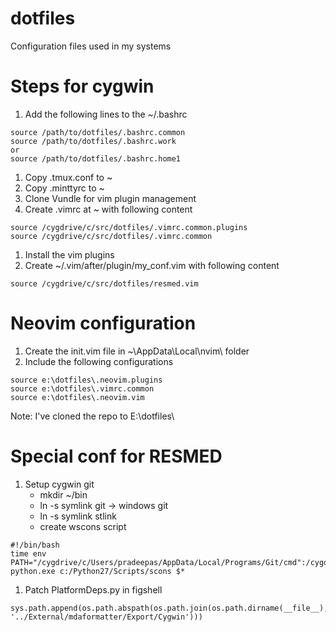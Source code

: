 # dotfiles
Configuration files used in my systems

# Steps for cygwin

1. Add the following lines to the ~/.bashrc

```shell
source /path/to/dotfiles/.bashrc.common
source /path/to/dotfiles/.bashrc.work
or
source /path/to/dotfiles/.bashrc.home1
```

1. Copy .tmux.conf to ~
1. Copy .minttyrc to ~
1. Clone Vundle for vim plugin management
1. Create .vimrc at ~ with following content

```shell
source /cygdrive/c/src/dotfiles/.vimrc.common.plugins
source /cygdrive/c/src/dotfiles/.vimrc.common
```
1. Install the vim plugins
1. Create ~/.vim/after/plugin/my_conf.vim with following content

```shell
source /cygdrive/c/src/dotfiles/resmed.vim
```

# Neovim configuration

1. Create the init.vim file in ~\AppData\Local\nvim\ folder
1. Include the following configurations

```
source e:\dotfiles\.neovim.plugins
source e:\dotfiles\.vimrc.common
source e:\dotfiles\.neovim.vim
```

Note: I've cloned the repo to E:\dotfiles\

# Special conf for RESMED

1. Setup cygwin git
    - mkdir ~/bin
	- ln -s symlink git -> windows git
    - ln -s symlink stlink
    - create wscons script

```shell
#!/bin/bash
time env PATH="/cygdrive/c/Users/pradeepas/AppData/Local/Programs/Git/cmd":/cygdrive/c/Python27 python.exe c:/Python27/Scripts/scons $*
```

1. Patch PlatformDeps.py in figshell

```
sys.path.append(os.path.abspath(os.path.join(os.path.dirname(__file__), '../External/mdaformatter/Export/Cygwin')))
```

